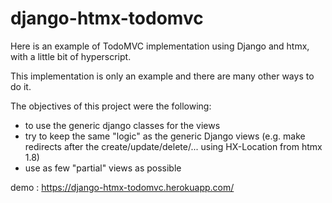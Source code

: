 # django-htmx-todomvc

Here is an example of TodoMVC implementation using Django and htmx, with a little bit of hyperscript.

This implementation is only an example and there are many other ways to do it.

The objectives of this project were the following:
 - to use the generic django classes for the views
 - try to keep the same "logic" as the generic Django views (e.g. make redirects after the create/update/delete/... using HX-Location from htmx 1.8)
 - use as few "partial" views as possible

demo : https://django-htmx-todomvc.herokuapp.com/

